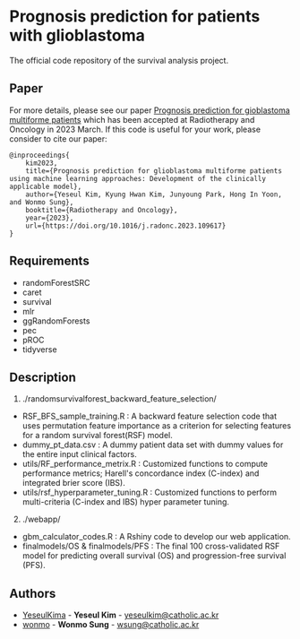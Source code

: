 # Prognosis prediction for patients with glioblastoma

The official code repository of the survival analysis project.

## Paper
For more details, please see our paper [Prognosis prediction for gioblastoma multiforme patients](https://doi.org/10.1016/j.radonc.2023.109617) which has been accepted at Radiotherapy and Oncology in 2023 March. 
If this code is useful for your work, please consider to cite our paper:
```
@inproceedings{
    kim2023,
    title={Prognosis prediction for glioblastoma multiforme patients using machine learning approaches: Development of the clinically applicable model},
    author={Yeseul Kim, Kyung Hwan Kim, Junyoung Park, Hong In Yoon, and Wonmo Sung},
    booktitle={Radiotherapy and Oncology},
    year={2023},
    url={https://doi.org/10.1016/j.radonc.2023.109617}
}
```


## Requirements
- randomForestSRC
- caret
- survival
- mlr
- ggRandomForests
- pec
- pROC
- tidyverse


## Description

1) ./randomsurvivalforest_backward_feature_selection/
* RSF_BFS_sample_training.R : A backward feature selection code that uses permutation feature importance as a criterion for selecting features for a random survival forest(RSF) model.
* dummy_pt_data.csv : A dummy patient data set with dummy values for the entire input clinical factors.
* utils/RF_performance_metrix.R : Customized functions to compute performance metrics; Harell's concordance index (C-index) and integrated brier score (IBS).
* utils/rsf_hyperparameter_tuning.R : Customized functions to perform multi-criteria (C-index and IBS) hyper parameter tuning.

2) ./webapp/
* gbm_calculator_codes.R : A Rshiny code to develop our web application.
* finalmodels/OS & finalmodels/PFS : The final 100 cross-validated RSF model for predicting overall survival (OS) and progression-free survival (PFS).

## Authors
  - [YeseulKima](https://github.com/YeseulKima) - **Yeseul Kim** - <yeseulkim@catholic.ac.kr>
  - [wonmo](https://github.com/wonmo) - **Wonmo Sung** - <wsung@catholic.ac.kr>
